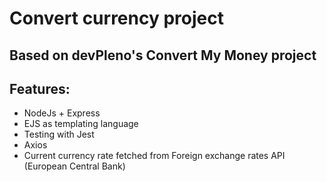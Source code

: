 # Convert currency project

## Based on devPleno's Convert My Money project

## Features:

- NodeJs + Express
- EJS as templating language
- Testing with Jest
- Axios
- Current currency rate fetched from Foreign exchange rates API (European Central Bank)
